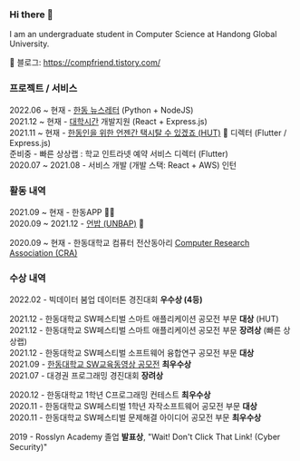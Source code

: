 ### Hi there 👋

I am an undergraduate student in Computer Science at Handong Global University.

🔗 블로그: https://compfriend.tistory.com/

### 프로젝트 / 서비스

2022.06 ~ 현재 - [한동 뉴스레터](https://github.com/junglesub/handong-newsletter) (Python + NodeJS)\
2021.12 ~ 현재 - [대학시간](https://github.com/handong-life/college-timetable) 개발지원 (React + Express.js)\
2021.11 ~ 현재 - [한동인을 위한 언젠간 택시탈 수 있겠죠 (HUT)](https://hut.handong.us) 🚕 디렉터 (Flutter / Express.js)\
준비중 - 빠른 상상랩 : 학교 인트라넷 예약 서비스 디렉터 (Flutter)\
2020.07 ~ 2021.08 - 서비스 개발 (개발 스택: React + AWS) 인턴

### 활동 내역

2021.09 ~ 현재 - 한동APP 👨‍💻  
2020.09 ~ 2021.12 - [언밥 (UNBAP)](https://unbap.github.io/) 🍚

2020.09 ~ 현재 - 한동대학교 컴퓨터 전산동아리 [Computer Research Association (CRA)](https://cra16.github.io/)

### 수상 내역

2022.02 - 빅데이터 붐업 데이터톤 경진대회 **우수상 (4등)**

2021.12 - 한동대학교 SW페스티벌 스마트 애플리케이션 공모전 부문 **대상** (HUT)\
2021.12 - 한동대학교 SW페스티벌 스마트 애플리케이션 공모전 부문 **장려상** (빠른 상상랩)\
2021.12 - 한동대학교 SW페스티벌 소프트웨어 융합연구 공모전 부문 **대상**\
2021.09 - [한동대학교 SW교육동영상 공모전](https://www.youtube.com/playlist?list=PLVIityKQhEeRZM1908FayAbHJWcg8BEG6) **최우수상**\
2021.07 - 대경권 프로그래밍 경진대회 **장려상**

2020.12 - 한동대학교 1학년 C프로그래밍 컨테스트 **최우수상**\
2020.11 - 한동대학교 SW페스티벌 1학년 자작소프트웨어 공모전 부문 **대상**\
2020.11 - 한동대학교 SW페스티벌 문제해결 아이디어 공모전 부문 **최우수상**

2019 - Rosslyn Academy 졸업 **발표상**, "Wait! Don't Click That Link! (Cyber Security)"
